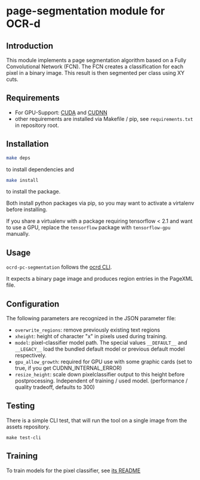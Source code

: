 # page-segmentation module for OCR-d

## Introduction

This module implements a page segmentation algorithm based on a Fully
Convolutional Network (FCN). The FCN creates a classification for each pixel in
a binary image. This result is then segmented per class using XY cuts.

## Requirements

- For GPU-Support: [CUDA](https://developer.nvidia.com/cuda-downloads) and
  [CUDNN](https://developer.nvidia.com/cudnn)
- other requirements are installed via Makefile / pip, see `requirements.txt`
  in repository root.

## Installation

```bash
make deps
```

to install dependencies and

```sh
make install
```

to install the package.

Both install python packages via pip, so you may want to activate a virtalenv
before installing.

If you share a virtualenv with a package requiring tensorflow < 2.1 and want to
use a GPU, replace the `tensorflow` package with `tensorflow-gpu` manually.

## Usage

`ocrd-pc-segmentation` follows the [ocrd CLI](https://ocr-d.github.io/cli).

It expects a binary page image and produces region entries in the PageXML file.

## Configuration

The following parameters are recognized in the JSON parameter file:

- `overwrite_regions`: remove previously existing text regions
- `xheight`: height of character "x" in pixels used during training.
- `model`: pixel-classifier model path. The special values `__DEFAULT__` and `__LEGACY__` load the bundled default model or previous default model respectively.
- `gpu_allow_growth`: required for GPU use with some graphic cards
  (set to true, if you get CUDNN_INTERNAL_ERROR)
- `resize_height`: scale down pixelclassifier output to this height before postprocessing. Independent of training / used model.
  (performance / quality tradeoff, defaults to 300)

## Testing

There is a simple CLI test, that will run the tool on a single image from the assets repository.

`make test-cli`

## Training

To train models for the pixel classifier, see [its README](https://github.com/ocr-d-modul-2-segmentierung/page-segmentation/blob/master/README.md)

